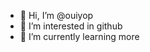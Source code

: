 - 👋 Hi, I’m @ouiyop
- 👀 I’m interested in github
- 🌱 I’m currently learning more

<!---
ouiyop/ouiyop is a ✨ special ✨ repository because its `README.md` (this file) appears on your GitHub profile.
You can click the Preview link to take a look at your changes.
--->
